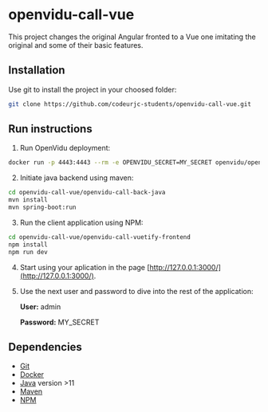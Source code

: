 # openvidu-call-vue

This project changes the original Angular fronted to a Vue one imitating the original and some of their basic features.

## Installation

Use git to install the project in your choosed folder:

```bash
git clone https://github.com/codeurjc-students/openvidu-call-vue.git
```

## Run instructions
1. Run OpenVidu deployment:

```bash
docker run -p 4443:4443 --rm -e OPENVIDU_SECRET=MY_SECRET openvidu/openvidu-dev:2.26.0
```

2. Initiate java backend using maven:

```bash
cd openvidu-call-vue/openvidu-call-back-java
mvn install
mvn spring-boot:run
```

3. Run the client application using NPM:
```bash
cd openvidu-call-vue/openvidu-call-vuetify-frontend
npm install
npm run dev
```

4. Start using your aplication in the page [http://127.0.0.1:3000/](http://127.0.0.1:3000/). 

5. Use the next user and password to dive into the rest of the application: 

   **User:** admin
   
   **Password:** MY_SECRET

## Dependencies
* 	[Git](https://git-scm.com/download/win)
* 	[Docker](https://www.docker.com/)
* 	[Java](https://www.java.com/en/) version >11
* 	[Maven](https://maven.apache.org/)
* 	[NPM](https://docs.npmjs.com/downloading-and-installing-node-js-and-npm)
